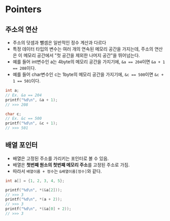 # Pointers

## 주소의 연산

- 주소의 덧셈과 뺄셈은 일반적인 정수 계산과 다르다
- 특정 데이터 타입의 변수는 여러 개의 연속된 메모리 공간을 가지는데, 주소의 연산은 이 메모리 공간에서 "첫 공간을 제외한 나머지 공간"을 뛰어넘는다.
- 예를 들어 int변수인 a는 4byte의 메모리 공간을 가지기에, `&a == 204`이면 `&a + 1 == 208`이다.
- 예를 들어 char변수인 c는 1byte의 메모리 공간을 가지기에, `&c == 500`이면 `&c + 1 == 501`이다.

```C
int a;
// Ex. &a == 204
printf("%d\n", &a + 1);
// >>> 208

char c;
// Ex. &c == 500
printf("%d\n", &c + 1);
// >>> 501
```

## 배열 포인터

- 배열은 고정된 주소를 가리키는 포인터로 볼 수 있음.
- 배열은 **첫번째 원소의 첫번째 메모리 주소**를 고정된 주소로 가짐.
- 따라서 `배열이름 + 정수`는 `&배열이름[정수]`와 같다.

```C
int a[] = {1, 2, 3, 4, 5};

printf("%d\n", *(&a[2]));
// >>> 3
printf("%d\n", *(a + 2));
// >>> 3
printf("%d\n", *(&a[0] + 2));
// >>> 3
```
